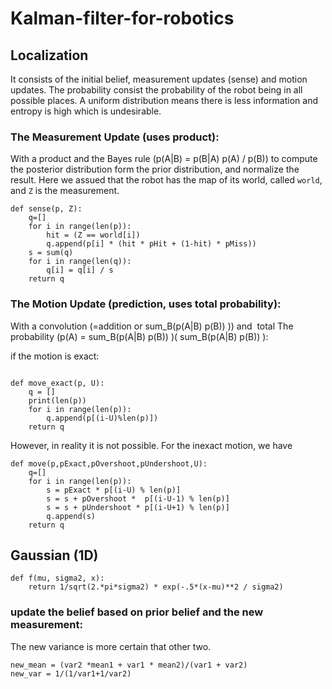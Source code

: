 # Kalman-filter-for-robotics


## Localization
It consists of the initial belief, measurement updates (sense) and motion updates.
The probability consist the probability of the robot being in all possible places. A uniform distribution means there is less information and entropy is high which is undesirable.

### The Measurement Update (uses product):
With a product and the Bayes rule (p(A|B) = p(B|A) p(A) / p(B)) to compute the posterior distribution form the prior distribution, and normalize the result. Here we assued that the robot has the map of its world, called `world`, and `Z` is the measurement.
  ```
  def sense(p, Z):
      q=[]
      for i in range(len(p)):
          hit = (Z == world[i])
          q.append(p[i] * (hit * pHit + (1-hit) * pMiss))
      s = sum(q)
      for i in range(len(q)):
          q[i] = q[i] / s
      return q
  ```


### The Motion Update (prediction, uses total probability):
With a convolution (=addition or sum_B(p(A|B) p(B)) )) and  total The probability (p(A) = sum_B(p(A|B) p(B)) )( sum_B(p(A|B) p(B)) ):

  if the motion is exact:
  ```

  def move_exact(p, U):
      q = []
      print(len(p))
      for i in range(len(p)):
          q.append(p[(i-U)%len(p)])
      return q
  ```
  However, in reality it is not possible. For the inexact motion, we have
  ```
  def move(p,pExact,pOvershoot,pUndershoot,U):
      q=[]
      for i in range(len(p)):
          s = pExact * p[(i-U) % len(p)]
          s = s + pOvershoot *  p[(i-U-1) % len(p)]
          s = s + pUndershoot * p[(i-U+1) % len(p)]
          q.append(s)
      return q
  ```
## Gaussian (1D)
```
def f(mu, sigma2, x):
    return 1/sqrt(2.*pi*sigma2) * exp(-.5*(x-mu)**2 / sigma2)
```
### update the belief based on prior belief and the new measurement:
The new variance is more certain that other two.
```
new_mean = (var2 *mean1 + var1 * mean2)/(var1 + var2)
new_var = 1/(1/var1+1/var2)
```
